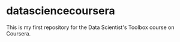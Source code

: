 # datasciencecoursera
This is my first repository for the Data Scientist's Toolbox course on Coursera.
